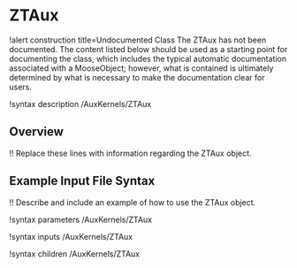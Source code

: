 # ZTAux

!alert construction title=Undocumented Class
The ZTAux has not been documented. The content listed below should be used as a starting point for
documenting the class, which includes the typical automatic documentation associated with a
MooseObject; however, what is contained is ultimately determined by what is necessary to make the
documentation clear for users.

!syntax description /AuxKernels/ZTAux

## Overview

!! Replace these lines with information regarding the ZTAux object.

## Example Input File Syntax

!! Describe and include an example of how to use the ZTAux object.

!syntax parameters /AuxKernels/ZTAux

!syntax inputs /AuxKernels/ZTAux

!syntax children /AuxKernels/ZTAux
